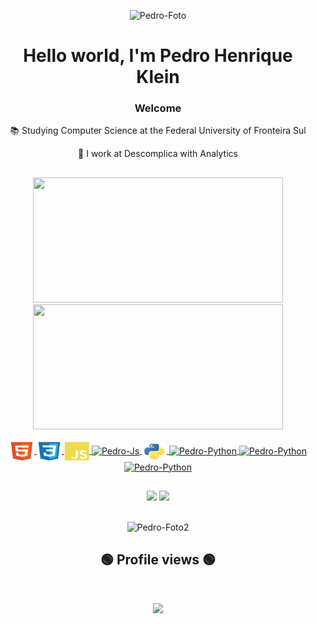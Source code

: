  <p align="center"><img alt="Pedro-Foto" height="125px" width="145px" src="https://cdn.discordapp.com/attachments/865386462530240595/890023245691125770/corpo_todo.png"></p>
<h1 align="center"> Hello world, I'm Pedro Henrique Klein </h1> 

<h3 align="center"> Welcome </h3>

<p align="center">📚 Studying Computer Science at the Federal University of Fronteira Sul </p>
<p align="center">💼 I work at Descomplica with Analytics </p>


##

 <div align="center">
  <a href="https://github.com/Pedrinhonitz">
  <img height="200px" width="400px" src="https://github-readme-stats.vercel.app/api?username=Pedrinhonitz&show_icons=true&theme=chartreuse-dark&include_all_commits=true&count_private=true"/>
  <img height="200px" width="400px" src="https://github-readme-stats.vercel.app/api/top-langs/?username=Pedrinhonitz&layout=compact&langs_count=7&theme=chartreuse-dark"/>
</div>
  
<div style="display: inline_block" align="center"><br>
  <img align="center" alt="Pedro-HTML" height="30" width="40" src="https://raw.githubusercontent.com/devicons/devicon/master/icons/html5/html5-original.svg">
  <img align="center" alt="Pedro-CSS" height="30" width="40" src="https://raw.githubusercontent.com/devicons/devicon/master/icons/css3/css3-original.svg">
  <img align="center" alt="Pedro-Js" height="30" width="40" src="https://raw.githubusercontent.com/devicons/devicon/master/icons/javascript/javascript-plain.svg">
 <img align="center" alt="Pedro-Js" height="30" width="30" src="https://cdn.discordapp.com/attachments/895045831504314379/902597629718970438/React.png">
  <img align="center" alt="Pedro-Python" height="30" width="40" src="https://raw.githubusercontent.com/devicons/devicon/master/icons/python/python-original.svg">
 <img align="center" alt="Pedro-Python" height="30" width="30" src="https://cdn.discordapp.com/attachments/913474140814606346/913474172208971876/c.png">
 <img align="center" alt="Pedro-Python" height="30" width="30" src="https://cdn.discordapp.com/attachments/913474140814606346/923985647264477276/pngwing.com.png">
 <img align="center" alt="Pedro-Python" height="30" width="30" src="https://media.discordapp.net/attachments/913474140814606346/945456167906328596/pngwing.com.png">
</div>
  
  ##
  
  <div align="center">
  <a href = "mailto:pedrohenriquekleinphg@gmail.com"><img src="https://img.shields.io/badge/Gmail-D14836?style=for-the-badge&logo=gmail&logoColor=white" target="_blank"></a>
   <a href="https://www.linkedin.com/in/pedro-henrique-klein-a41122221/" target="_blank"><img src="https://img.shields.io/badge/LinkedIn-0077B5?style=for-the-badge&logo=linkedin&logoColor=white" target="_blank"></a>
  </div>
  
  ##
  <p align="center"><img align="center" alt="Pedro-Foto2" height="105px" width="125px" src="https://cdn.discordapp.com/attachments/865386462530240595/890023437324681227/Pescoco_pra_cima.png"></p>
 
  ##
 <h2 align="center"> 🟢 Profile views 🟢</h2><br>
 <p align="center"> 
   <img alingn="center" src="https://profile-counter.glitch.me/Pedrinhonitz/count.svg" />
 </p>
